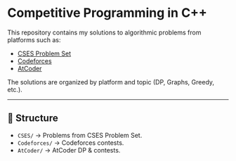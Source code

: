 # Competitive Programming in C++

This repository contains my solutions to algorithmic problems from platforms such as:
- [CSES Problem Set](https://cses.fi/problemset/)
- [Codeforces](https://codeforces.com/)
- [AtCoder](https://atcoder.jp/)

The solutions are organized by platform and topic (DP, Graphs, Greedy, etc.).

---

## 📂 Structure
- `CSES/` → Problems from CSES Problem Set.
- `Codeforces/` → Codeforces contests.
- `AtCoder/` → AtCoder DP & contests.
